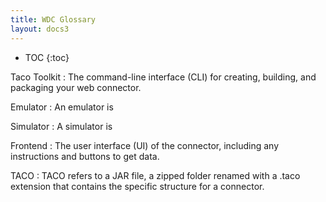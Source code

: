 ```yaml
---
title: WDC Glossary
layout: docs3
---
```




* TOC
{:toc}

Taco Toolkit
 : The command-line interface (CLI) for creating, building, and packaging your web connector. 

 Emulator
  : An emulator is 

Simulator
 : A simulator is 

Frontend
 : The user interface (UI) of the connector, including any instructions and buttons to get data.

TACO
 : TACO refers to a JAR file, a zipped folder renamed with a .taco extension that contains the specific structure for a connector.

